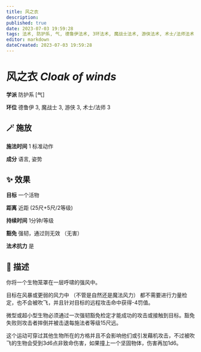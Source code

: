 ```yaml
---
title: 风之衣
description: 
published: true
date: 2023-07-03 19:59:28
tags: 法术, 防护系, 气, 德鲁伊法术, 3环法术, 魔战士法术, 游侠法术, 术士/法师法术
editor: markdown
dateCreated: 2023-07-03 19:59:28
---
```


# **风之衣** *Cloak of winds*

**学派** 防护系 \[气\] 

**环位** 德鲁伊 3, 魔战士 3, 游侠 3, 术士/法师 3

## 🪄 施放

**施法时间** 1 标准动作

**成分** 语言, 姿势

## ✨ 效果 

**目标** 一个活物 

**距离** 近距 (25尺+5尺/2等级)  

**持续时间** 1分钟/等级 

**豁免** 强韧，通过则无效 （无害）

**法术抗力** 是

## 📖 描述

你将一个生物笼罩在一层呼啸的强风中。

目标在风暴或更弱的风力中 （不管是自然还是魔法风力） 都不需要进行力量检定，也不会被吹飞，并且针对目标的远程攻击命中获得-4罚值。

微型或超小型生物必须通过一次强韧豁免检定才能成功的攻击或接触到目标。豁免失败则攻击者摔倒并被击退每施法者等级15尺远。

这个运动可穿过其他生物所在的方格并且不会影响他们或引发藉机攻击，不过被吹飞的生物会受到3d6点非致命伤害，如果撞上一个坚固物体，伤害再加1d6。
    
